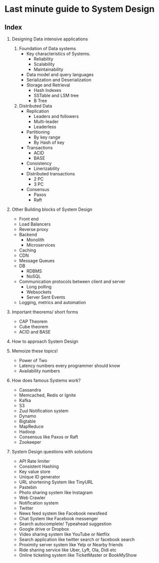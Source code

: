 # Last minute guide to System Design

## Index

1. Designing Data intensive applications
   1. Foundation of Data systems
       - Key characteristics of Systems.
           - Reliability
           - Scalability
           - Maintainability
       - Data model and query languages
       - Serialization and Deserialization
       - Storage and Retrieval
         - Hash Indexes
         - SSTable and LSM tree
         - B Tree
   2. Distributed Data
      - Replication
        - Leaders and followers
        - Multi-leader
        - Leaderless
      - Partitioning
        - By key range
        - By Hash of key
      - Transactions
        - ACID
        - BASE
      - Consistency
        - Linerizability
      - Distributed transactions
        - 2 PC
        - 3 PC
      - Consensus
        - Paxos
        - Raft

2. Other Building blocks of System Design
   - Front end
   - Load Balancers
   - Reverse proxy
   - Backend
     - Monolith
     - Microservices
   - Caching
   - CDN
   - Message Queues
   - DB
     - RDBMS
     - NoSQL
   - Communication protocols between client and server
     - Long polling
     - Websockets
     - Server Sent Events
   - Logging, metrics and automation
   
3. Important theorems/ short forms
     - CAP Theorem
     - Cube theorem
     - ACID and BASE
     
4. How to approach System Design

5. Memoize these topics!
   - Power of Two
   - Latency numbers every programmer should know
   - Availability numbers

6. How does famous Systems work?
    - Cassandra
    - Memcached, Redis or Ignite
    - Kafka
    - S3
    - Zuul Notification system 
    - Dynamo
    - Bigtable
    - MapReduce
    - Hadoop
    - Consensus like Paxos or Raft
    - Zookeeper

7. System Design questions with solutions
   - API Rate limiter
   - Consistent Hashing
   - Key value store
   - Unique ID generator
   - URL shortening System like TinyURL
   - Pastebin
   - Photo sharing system like Instagram
   - Web Crawler
   - Notification system
   - Twitter
   - News feed system like Facebook newsfeed
   - Chat System like Facebook messenger
   - Search autocomplete/ Typeahead suggestion
   - Google drive or Dropbox
   - Video sharing system like YouTube or Netfilx
   - Search application like twitter search or facebook search
   - Proximity server system like Yelp or Nearby friends 
   - Ride sharing service like Uber, Lyft, Ola, Didi etc
   - Online ticketing system like TicketMaster or BookMyShow
